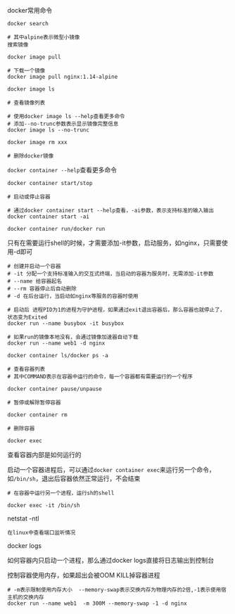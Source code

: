 docker常用命令



`docker search`

```shell
# 其中alpine表示微型小镜像
搜索镜像
```



`docker image pull`

```shell
# 下载一个镜像
docker image pull nginx:1.14-alpine
```



`docker image ls`

```shell
# 查看镜像列表

# 使用docker image ls --help查看更多命令
# 添加--no-trunc参数表示显示镜像完整信息
docker image ls --no-trunc
```



`docker image rm xxx`

```shell
# 删除docker镜像
```



`docker container --help`查看更多命令



`docker container start/stop`

```shell
# 启动或停止容器

# 通过docker container start --help查看，-ai参数，表示支持标准的输入输出
docker container start -ai
```



`docker container run/docker run`

只有在需要运行shell的时候，才需要添加-it参数，启动服务，如nginx，只需要使用-d即可

```shell
# 创建并启动一个容器
# -it 分配一个支持标准输入的交互式终端，当启动的容器为服务时，无需添加-it参数
# --name 给容器起名
# --rm 容器停止后自动删除
# -d 在后台运行，当启动如nginx等服务的容器时使用

# 启动后 进程PID为1的进程为守护进程，如果通过exit退出容器后，那么容器也就停止了，状态变为Exited
docker run --name busybox -it busybox

# 如果run的镜像本地没有，会通过镜像加速器自动下载
docker run --name web1 -d nginx
```



`docker container ls/docker ps -a`

```shell
# 查看容器列表
# 其中COMMAND表示在容器中运行的命令，每一个容器都有需要运行的一个程序
```



`docker container pause/unpause`

```shell
# 暂停或解除暂停容器
```



`docker container rm`

```shell
# 删除容器
```



`docker exec`

查看容器内部是如何运行的

启动一个容器进程后，可以通过`docker container exec`来运行另一个命令，如`/bin/sh`，退出后容器依然正常运行，不会结束

```shell
# 在容器中运行另一个进程，运行sh的shell

docker exec -it /bin/sh
```



netstat -ntl

```
在linux中查看端口监听情况
```



docker logs

如何容器内只启动一个进程，那么通过docker logs直接将日志输出到控制台



控制容器使用内存，如果超出会被OOM KILL掉容器进程

```shell
# -m表示限制使用内存大小  --memory-swap表示交换内存为物理内存的2倍,-1表示使用宿主机的交换内存
docker run --name web1  -m 300M --memory-swap -1 -d nginx
```



